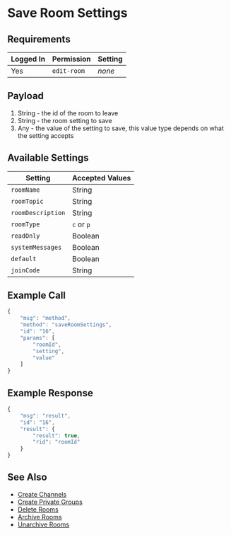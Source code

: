 # Save Room Settings

## Requirements

| Logged In | Permission  | Setting |
| --------- | ----------- | ------- |
| Yes       | `edit-room` | _none_  |

## Payload

1. String - the id of the room to leave
2. String - the room setting to save
3. Any - the value of the setting to save, this value type depends on what the setting accepts

## Available Settings

| Setting           | Accepted Values |
| ----------------- | --------------- |
| `roomName`        | String          |
| `roomTopic`       | String          |
| `roomDescription` | String          |
| `roomType`        | `c` or `p`      |
| `readOnly`        | Boolean         |
| `systemMessages`  | Boolean         |
| `default`         | Boolean         |
| `joinCode`        | String          |

## Example Call

```javascript
{
    "msg": "method",
    "method": "saveRoomSettings",
    "id": "16",
    "params": [
        "roomId",
        "setting",
        "value"
    ]
}
```

## Example Response

```javascript
{
    "msg": "result",
    "id": "16",
    "result": {
        "result": true,
        "rid": "roomId"
    }
}
```

## See Also

* [Create Channels](create-channels.md)
* [Create Private Groups](create-private-groups.md)
* [Delete Rooms](delete-rooms.md)
* [Archive Rooms](archive-rooms.md)
* [Unarchive Rooms](unarchive-rooms.md)
